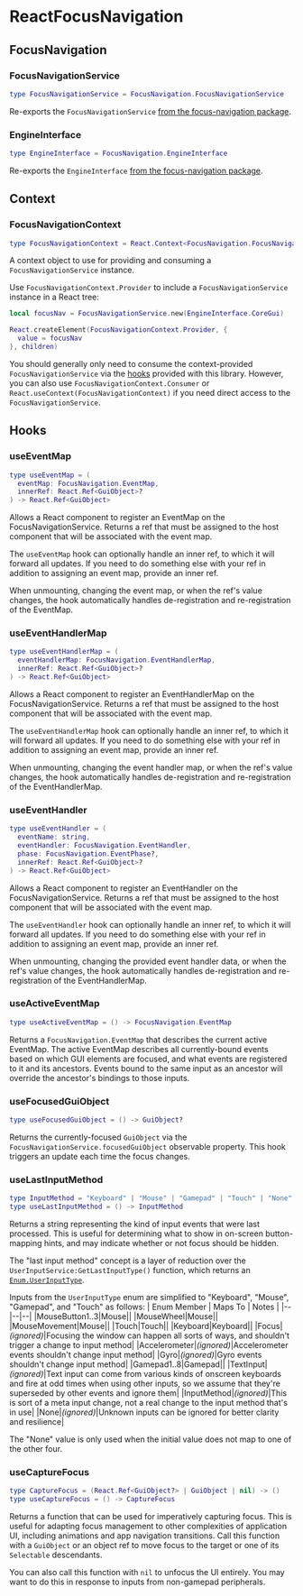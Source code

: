 # ReactFocusNavigation

## FocusNavigation

### FocusNavigationService
```lua
type FocusNavigationService = FocusNavigation.FocusNavigationService
```
Re-exports the `FocusNavigationService` [from the focus-navigation package](../focus-navigation/README.md#focusnavigationservice).

### EngineInterface
```lua
type EngineInterface = FocusNavigation.EngineInterface
```
Re-exports the `EngineInterface` [from the focus-navigation package](../focus-navigation/README.md#engineinterface).

## Context

### FocusNavigationContext
```lua
type FocusNavigationContext = React.Context<FocusNavigation.FocusNavigationService?>
```
A context object to use for providing and consuming a `FocusNavigationService` instance.

Use `FocusNavigationContext.Provider` to include a `FocusNavigationService` instance in a React tree:
```lua
local focusNav = FocusNavigationService.new(EngineInterface.CoreGui)

React.createElement(FocusNavigationContext.Provider, {
  value = focusNav
}, children)
```

You should generally only need to consume the context-provided `FocusNavigationService` via the [hooks](#hooks) provided with this library. However, you can also use `FocusNavigationContext.Consumer` or `React.useContext(FocusNavigationContext)` if you need direct access to the `FocusNavigationService`.

## Hooks

### useEventMap
```lua
type useEventMap = (
  eventMap: FocusNavigation.EventMap,
  innerRef: React.Ref<GuiObject>?
) -> React.Ref<GuiObject>
```
Allows a React component to register an EventMap on the FocusNavigationService. Returns a ref that must be assigned to the host component that will be associated with the event map.

The `useEventMap` hook can optionally handle an inner ref, to which it will forward all updates. If you need to do something else with your ref in addition to assigning an event map, provide an inner ref.

When unmounting, changing the event map, or when the ref's value changes, the hook automatically handles de-registration and re-registration of the EventMap.

### useEventHandlerMap
```lua
type useEventHandlerMap = (
  eventHandlerMap: FocusNavigation.EventHandlerMap,
  innerRef: React.Ref<GuiObject>?
) -> React.Ref<GuiObject>
```
Allows a React component to register an EventHandlerMap on the FocusNavigationService. Returns a ref that must be assigned to the host component that will be associated with the event map.

The `useEventHandlerMap` hook can optionally handle an inner ref, to which it will forward all updates. If you need to do something else with your ref in addition to assigning an event map, provide an inner ref.

When unmounting, changing the event handler map, or when the ref's value changes, the hook automatically handles de-registration and re-registration of the EventHandlerMap.

### useEventHandler
```lua
type useEventHandler = (
  eventName: string,
  eventHandler: FocusNavigation.EventHandler,
  phase: FocusNavigation.EventPhase?,
  innerRef: React.Ref<GuiObject>?
) -> React.Ref<GuiObject>
```
Allows a React component to register an EventHandler on the FocusNavigationService. Returns a ref that must be assigned to the host component that will be associated with the event map.

The `useEventHandler` hook can optionally handle an inner ref, to which it will forward all updates. If you need to do something else with your ref in addition to assigning an event map, provide an inner ref.

When unmounting, changing the provided event handler data, or when the ref's value changes, the hook automatically handles de-registration and re-registration of the EventHandlerMap.

### useActiveEventMap
```lua
type useActiveEventMap = () -> FocusNavigation.EventMap
```
Returns a `FocusNavigation.EventMap` that describes the current active EventMap. The active EventMap describes all currently-bound events based on which GUI elements are focused, and what events are registered to it and its ancestors. Events bound to the same input as an ancestor will override the ancestor's bindings to those inputs.

### useFocusedGuiObject
```lua
type useFocusedGuiObject = () -> GuiObject?
```
Returns the currently-focused `GuiObject` via the `FocusNavigationService.focusedGuiObject` observable property. This hook triggers an update each time the focus changes.

### useLastInputMethod
```lua
type InputMethod = "Keyboard" | "Mouse" | "Gamepad" | "Touch" | "None"
type useLastInputMethod = () -> InputMethod
```
Returns a string representing the kind of input events that were last processed. This is useful for determining what to show in on-screen button-mapping hints, and may indicate whether or not focus should be hidden.

The "last input method" concept is a layer of reduction over the `UserInputService:GetLastInputType()` function, which returns an [`Enum.UserInputType`](https://create.roblox.com/docs/reference/engine/enums/UserInputType).

Inputs from the `UserInputType` enum are simplified to "Keyboard", "Mouse", "Gamepad", and "Touch" as follows:
| Enum Member | Maps To | Notes |
|--|--|--|
|MouseButton1..3|Mouse||
|MouseWheel|Mouse||
|MouseMovement|Mouse||
|Touch|Touch||
|Keyboard|Keyboard||
|Focus|_(ignored)_|Focusing the window can happen all sorts of ways, and shouldn't trigger a change to input method|
|Accelerometer|_(ignored)_|Accelerometer events shouldn't change input method|
|Gyro|_(ignored)_|Gyro events shouldn't change input method|
|Gamepad1..8|Gamepad||
|TextInput|_(ignored)_|Text input can come from various kinds of onscreen keyboards and fire at odd times when using other inputs, so we assume that they're superseded by other events and ignore them|
|InputMethod|_(ignored)_|This is sort of a meta input change, not a real change to the input method that's in use|
|None|_(ignored)_|Unknown inputs can be ignored for better clarity and resilience|

The "None" value is only used when the initial value does not map to one of the other four.

### useCaptureFocus
```lua
type CaptureFocus = (React.Ref<GuiObject?> | GuiObject | nil) -> ()
type useCaptureFocus = () -> CaptureFocus
```
Returns a function that can be used for imperatively capturing focus. This is useful for adapting focus management to other complexities of application UI, including animations and app navigation transitions. Call this function with a `GuiObject` or an object ref to move focus to the target or one of its `Selectable` descendants.

You can also call this function with `nil` to unfocus the UI entirely. You may want to do this in response to inputs from non-gamepad peripherals.
